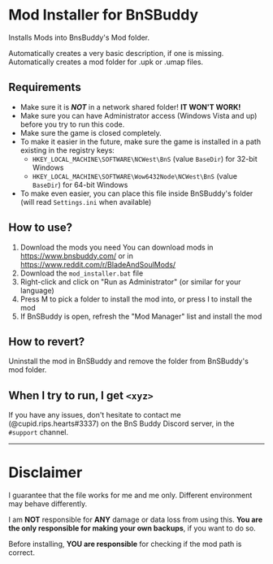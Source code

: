 # Mod Installer for BnSBuddy
Installs Mods into BnsBuddy's Mod folder.

Automatically creates a very basic description, if one is missing.
Automatically creates a mod folder for .upk or .umap files.

## Requirements
- Make sure it is ***NOT*** in a network shared folder! **IT WON'T WORK!**
- Make sure you can have Administrator access (Windows Vista and up) before you try to run this code.
- Make sure the game is closed completely.
- To make it easier in the future, make sure the game is installed in a path existing in the registry keys:
    - `HKEY_LOCAL_MACHINE\SOFTWARE\NCWest\BnS` (value `BaseDir`) for 32-bit Windows
    - `HKEY_LOCAL_MACHINE\SOFTWARE\Wow6432Node\NCWest\BnS` (value `BaseDir`) for 64-bit Windows
- To make even easier, you can place this file inside BnSBuddy's folder (will read `Settings.ini` when available)


## How to use?
1. Download the mods you need
    You can download mods in https://www.bnsbuddy.com/ or in https://www.reddit.com/r/BladeAndSoulMods/
2. Download the `mod_installer.bat` file
3. Right-click and click on "Run as Administrator" (or similar for your language)
4. Press M to pick a folder to install the mod into, or press I to install the mod
5. If BnSBuddy is open, refresh the "Mod Manager" list and install the mod

## How to revert?
Uninstall the mod in BnSBuddy and remove the folder from BnSBuddy's mod folder.

## When I try to run, I get `<xyz>`
If you have any issues, don't hesitate to contact me (@cupid.rips.hearts#3337) on the BnS Buddy Discord server, in the `#support` channel.

<hr>

# Disclaimer
I guarantee that the file works for me and me only. Different environment may behave differently.

I am **NOT** responsible for **ANY** damage or data loss from using this. **You are the only responsible for making your own backups**, if you want to do so.

Before installing, **YOU are responsible** for checking if the mod path is correct.
